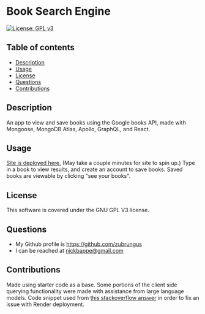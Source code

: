 # Book Search Engine
[![License: GPL v3](https://img.shields.io/badge/License-GPLv3-blue.svg)](https://www.gnu.org/licenses/gpl-3.0)
## Table of contents
- [Description](#description)
- [Usage](#usage)
- [License](#license)
- [Questions](#questions)
- [Contributions](#contributions)
## Description
An app to view and save books using the Google books API, made with Mongoose, MongoDB Atlas, Apollo, GraphQL, and React.
## Usage
[Site is deployed here.](https://book-search-engine-569r.onrender.com/) (May take a couple minutes for site to spin up.) Type in a book to view results, and create an account to save books. Saved books are viewable by clicking "see your books".
## License
This software is covered under the GNU GPL V3 license.
## Questions
- My Github profile is https://github.com/zubrungus
- I can be reached at nickbappe@gmail.com
## Contributions
Made using starter code as a base. Some portions of the client side querying functionality were made with assistance from large language models. Code snippet used from [this stackoverflow answer](https://stackoverflow.com/a/62892482) in order to fix an issue with Render deployment.